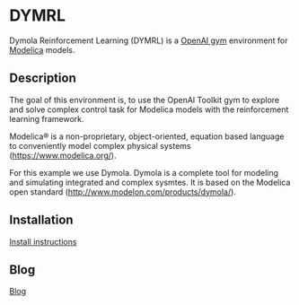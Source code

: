 # DYMRL

Dymola Reinforcement Learning (DYMRL) is a [OpenAI gym](https://github.com/openai/gym) environment for [Modelica](https://www.modelica.org/) models. 

## Description
The goal of this environment is, to use the OpenAI Toolkit gym to explore and solve complex control task for Modelica models with the reinforcement learning framework. 

Modelica® is a non-proprietary, object-oriented, equation based language to conveniently model complex physical systems (<https://www.modelica.org/>).

For this example we use Dymola. Dymola is a complete tool for modeling and simulating integrated and complex sysmtes. It is based on the Modelica open standard (<http://www.modelon.com/products/dymola/>).

## Installation

[Install instructions](docs/install.md)

## Blog
[Blog](docs/blog_dymrl.md)



 



